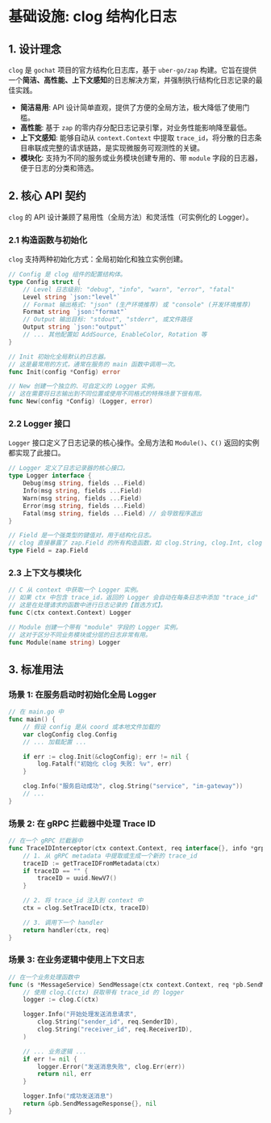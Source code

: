 # 基础设施: clog 结构化日志

## 1. 设计理念

`clog` 是 `gochat` 项目的官方结构化日志库，基于 `uber-go/zap` 构建。它旨在提供一个**简洁、高性能、上下文感知**的日志解决方案，并强制执行结构化日志记录的最佳实践。

- **简洁易用**: API 设计简单直观，提供了方便的全局方法，极大降低了使用门槛。
- **高性能**: 基于 `zap` 的零内存分配日志记录引擎，对业务性能影响降至最低。
- **上下文感知**: 能够自动从 `context.Context` 中提取 `trace_id`，将分散的日志条目串联成完整的请求链路，是实现微服务可观测性的关键。
- **模块化**: 支持为不同的服务或业务模块创建专用的、带 `module` 字段的日志器，便于日志的分类和筛选。

## 2. 核心 API 契约

`clog` 的 API 设计兼顾了易用性（全局方法）和灵活性（可实例化的 Logger）。

### 2.1 构造函数与初始化

`clog` 支持两种初始化方式：全局初始化和独立实例创建。

```go
// Config 是 clog 组件的配置结构体。
type Config struct {
	// Level 日志级别: "debug", "info", "warn", "error", "fatal"
	Level string `json:"level"`
	// Format 输出格式: "json" (生产环境推荐) 或 "console" (开发环境推荐)
	Format string `json:"format"`
	// Output 输出目标: "stdout", "stderr", 或文件路径
	Output string `json:"output"`
    // ... 其他配置如 AddSource, EnableColor, Rotation 等
}

// Init 初始化全局默认的日志器。
// 这是最常用的方式，通常在服务的 main 函数中调用一次。
func Init(config *Config) error

// New 创建一个独立的、可自定义的 Logger 实例。
// 这在需要将日志输出到不同位置或使用不同格式的特殊场景下很有用。
func New(config *Config) (Logger, error)
```

### 2.2 Logger 接口

`Logger` 接口定义了日志记录的核心操作。全局方法和 `Module()`、`C()` 返回的实例都实现了此接口。

```go
// Logger 定义了日志记录器的核心接口。
type Logger interface {
	Debug(msg string, fields ...Field)
	Info(msg string, fields ...Field)
	Warn(msg string, fields ...Field)
	Error(msg string, fields ...Field)
	Fatal(msg string, fields ...Field) // 会导致程序退出
}

// Field 是一个强类型的键值对，用于结构化日志。
// clog 直接暴露了 zap.Field 的所有构造函数，如 clog.String, clog.Int, clog.Err 等。
type Field = zap.Field
```

### 2.3 上下文与模块化

```go
// C 从 context 中获取一个 Logger 实例。
// 如果 ctx 中包含 trace_id，返回的 Logger 会自动在每条日志中添加 "trace_id" 字段。
// 这是在处理请求的函数中进行日志记录的【首选方式】。
func C(ctx context.Context) Logger

// Module 创建一个带有 "module" 字段的 Logger 实例。
// 这对于区分不同业务模块或分层的日志非常有用。
func Module(name string) Logger
```

## 3. 标准用法

### 场景 1: 在服务启动时初始化全局 Logger

```go
// 在 main.go 中
func main() {
    // 假设 config 是从 coord 或本地文件加载的
    var clogConfig clog.Config
    // ... 加载配置 ...

    if err := clog.Init(&clogConfig); err != nil {
        log.Fatalf("初始化 clog 失败: %v", err)
    }

    clog.Info("服务启动成功", clog.String("service", "im-gateway"))
    // ...
}
```

### 场景 2: 在 gRPC 拦截器中处理 Trace ID

```go
// 在一个 gRPC 拦截器中
func TraceIDInterceptor(ctx context.Context, req interface{}, info *grpc.UnaryServerInfo, handler grpc.UnaryHandler) (interface{}, error) {
    // 1. 从 gRPC metadata 中提取或生成一个新的 trace_id
    traceID := getTraceIDFromMetadata(ctx)
    if traceID == "" {
        traceID = uuid.NewV7()
    }

    // 2. 将 trace_id 注入到 context 中
    ctx = clog.SetTraceID(ctx, traceID)

    // 3. 调用下一个 handler
    return handler(ctx, req)
}
```

### 场景 3: 在业务逻辑中使用上下文日志

```go
// 在一个业务处理函数中
func (s *MessageService) SendMessage(ctx context.Context, req *pb.SendMessageRequest) (*pb.SendMessageResponse, error) {
    // 使用 clog.C(ctx) 获取带有 trace_id 的 logger
    logger := clog.C(ctx)

    logger.Info("开始处理发送消息请求",
        clog.String("sender_id", req.SenderID),
        clog.String("receiver_id", req.ReceiverID),
    )

    // ... 业务逻辑 ...
    if err != nil {
        logger.Error("发送消息失败", clog.Err(err))
        return nil, err
    }

    logger.Info("成功发送消息")
    return &pb.SendMessageResponse{}, nil
}